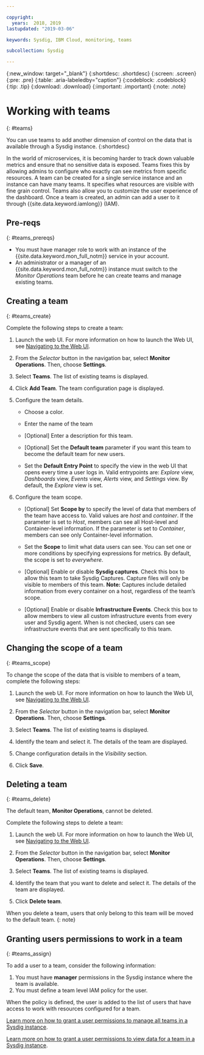 ```yaml
---

copyright:
  years:  2018, 2019
lastupdated: "2019-03-06"

keywords: Sysdig, IBM Cloud, monitoring, teams

subcollection: Sysdig

---
```


{:new_window: target="_blank"}
{:shortdesc: .shortdesc}
{:screen: .screen}
{:pre: .pre}
{:table: .aria-labeledby="caption"}
{:codeblock: .codeblock}
{:tip: .tip}
{:download: .download}
{:important: .important}
{:note: .note}

# Working with teams
{: #teams}

You can use teams to add another dimension of control on the data that is available through a Sysdig instance.
{:shortdesc} 

In the world of microservices, it is becoming harder to track down valuable metrics and ensure that no sensitive data is exposed. Teams fixes this by allowing admins to configure who exactly can see metrics from specific resources. A team can be created for a single service instance and an instance can have many teams. It specifies what resources are visible with fine grain control. Teams also allow you to customize the user experience of the dashboard. Once a team is created, an admin can add a user to it through {{site.data.keyword.iamlong}} (IAM).

## Pre-reqs
{: #teams_prereqs}

* You must have manager role to work with an instance of the {{site.data.keyword.mon_full_notm}} service in your account.
* An administrator or a manager of an {{site.data.keyword.mon_full_notm}} instance must switch to the *Monitor Operations* team before he can create teams and manage existing teams.


## Creating a team
{: #teams_create}

Complete the following steps to create a team:

1. Launch the web UI. For more information on how to launch the Web UI, see [Navigating to the Web UI](/docs/services/Monitoring-with-Sysdig?topic=Sysdig-launch#launch). 
    
2. From the *Selector* button in the navigation bar, select **Monitor Operations**. Then, choose **Settings**.

3. Select **Teams**. The list of existing teams is displayed.

4. Click **Add Team**. The team configuration page is displayed.

5. Configure the team details. 

    * Choose a color.

    * Enter the name of the team

    * [Optional] Enter a description for this team.

    * [Optional] Set the **Default team** parameter if you want this team to become the default team for new users.

    * Set the **Default Entry Point** to specify the view in the web UI that opens every time a user logs in. Valid entrypoints are: *Explore* view, *Dashboards* view, *Events* view, *Alerts* view, and *Settings* view. By default, the *Explore* view is set.

6. Configure the team scope. 

    * [Optional] Set **Scope by** to specify the level of data that members of the team have access to. Valid values are *host* and *container*. If the parameter is set to *Host*, members can see all Host-level and Container-level information. If the parameter is set to *Container*, members can see only Container-level information.

    * Set the **Scope** to limit what data users can see. You can set one or more conditions by specifying expressions for metrics. By default, the scope is set to *everywhere*.
	
    * [Optional] Enable or disable **Sysdig captures**. Check this box to allow this team to take Sysdig Captures. Capture files will only be visible to members of this team. **Note:** Captures include detailed information from every container on a host, regardless of the team’s scope.

    * [Optional] Enable or disable **Infrastructure Events**. Check this box to allow members to view all custom infrastructure events from every user and Sysdig agent. When is not checked, users can see infrastructure events that are sent specifically to this team. 





## Changing the scope of a team
{: #teams_scope}

To change the scope of the data that is visible to members of a team, complete the following steps: 

1. Launch the web UI. For more information on how to launch the Web UI, see [Navigating to the Web UI](/docs/services/Monitoring-with-Sysdig?topic=Sysdig-launch#launch). 
    
2. From the *Selector* button in the navigation bar, select **Monitor Operations**. Then, choose **Settings**.

3. Select **Teams**. The list of existing teams is displayed.

4. Identify the team and select it. The details of the team are displayed.

5. Change configuration details in the *Visibility* section.

6. Click **Save**. 


## Deleting a team
{: #teams_delete}

The default team, **Monitor Operations**, cannot be deleted. 

Complete the following steps to delete a team:

1. Launch the web UI. For more information on how to launch the Web UI, see [Navigating to the Web UI](/docs/services/Monitoring-with-Sysdig?topic=Sysdig-launch#launch). 
    
2. From the *Selector* button in the navigation bar, select **Monitor Operations**. Then, choose **Settings**.

3. Select **Teams**. The list of existing teams is displayed.

4. Identify the team that you want to delete and select it. The details of the team are displayed.

5. Click **Delete team**.

When you delete a team, users that only belong to this team will be moved to the default team.
{: note}


## Granting users permissions to work in a team
{: #teams_assign}

To add a user to a team, consider the following information:
1. You must have **manager** permissions in the Sysdig instance where the team is available.
2. You must define a team level IAM policy for the user.

When the policy is defined, the user is added to the list of users that have access to work with resources configured for a team.

[Learn more on how to grant a user permissions to manage all teams in a Sysdig instance](/docs/services/Monitoring-with-Sysdig?topic=Sysdig-iam_manage_events#admin_account_opt4).

[Learn more on how to grant a user permissions to view data for a team in a Sysdig instance](/docs/services/Monitoring-with-Sysdig?topic=Sysdig-iam_view_events#user_opt4).

